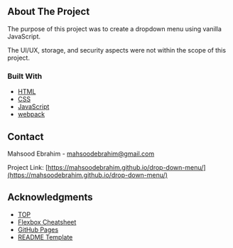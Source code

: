 <!-- ABOUT THE PROJECT -->

## About The Project

The purpose of this project was to create a dropdown menu using vanilla JavaScript.

The UI/UX, storage, and security aspects were not within the scope of this project.

### Built With

- [HTML](https://developer.mozilla.org/en-US/docs/Web/HTML)
- [CSS](https://developer.mozilla.org/en-US/docs/Web/CSS)
- [JavaScript](https://developer.mozilla.org/en-US/docs/Web/JavaScript)
- [webpack](https://webpack.js.org/)

<!-- CONTACT -->

## Contact

Mahsood Ebrahim - mahsoodebrahim@gmail.com

Project Link: [https://mahsoodebrahim.github.io/drop-down-menu/](https://mahsoodebrahim.github.io/drop-down-menu/)

<!-- ACKNOWLEDGMENTS -->

## Acknowledgments

- [TOP](https://www.theodinproject.com/paths/full-stack-javascript/courses/javascript/lessons/dynamic-user-interface-interactions)
- [Flexbox Cheatsheet](https://flexbox.malven.co/)
- [GitHub Pages](https://pages.github.com)
- [README Template](https://github.com/othneildrew/Best-README-Template)
